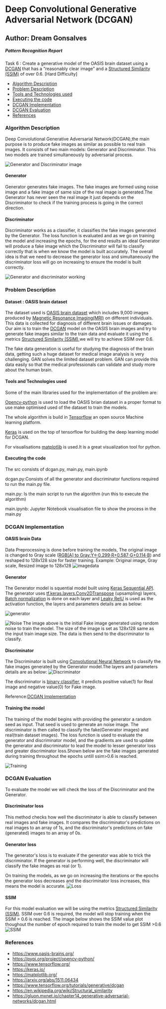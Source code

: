 # Deep Convolutional Generative Adversarial Network (DCGAN) 
## Author: Dream Gonsalves


##### Pattern Recognition Report 
Task 6 : Create a generative model of the OASIS brain dataset using a [DCGAN](https://arxiv.org/abs/1511.06434) that
has a “reasonably clear image” and a [Structured Similarity (SSIM)](https://en.wikipedia.org/wiki/Structural_similarity) of over 0.6. [Hard Difficulty]


* [Algorithm Description](#Algorithm-Description)<br>
* [Problem Description](#Problem-Description)<br>
* [Tools and Technologies used](#Tools-and-Technologies-used)<br>
* [Executing the code](#Executing-the-code)<br>
* [DCGAN Implementation](#DCGAN-Implementation)<br>
* [DCGAN Evaluation](#DCGAN-Evaluation)<br>
* [References](#References)

### Algorithm Description 

Deep Convolutional Generative Adversarial Network(DCGAN),the main purpose is to produce fake images as similar as possible to real train images. It consists of two main models: Generator and Discriminator. This two models are trained simultaneously by adversarial process. 


![Generator and Discriminator image](https://gluon.mxnet.io/_images/dcgan.png)

#### Generator
Generator generates fake images. The fake images are formed using noise image and a fake image of same size of the real image is generated.The Generator has never seen the real image it just depends on the Discriminator to check if the training process is going in the correct direction. 


#### Discriminator
Discriminator works as a classifier, it classifies the fake images generated by the Generator. The loss function is evaluated and as we go on training the model and increasing the epochs, for the end results an ideal Generator will produce a fake image which the Discriminator will fail to classify correctly that is when we know the model is built accurately. The overall idea is that we need to decrease the generator loss and simultaneously the discriminator loss will go on increasing to ensure the model is built correctly.


![Generator and discriminator working](https://www.tensorflow.org/tutorials/generative/images/gan2.png)















### Problem Description
#### Dataset : OASIS brain dataset
The dataset used is [OASIS brain dataset](https://www.oasis-brains.org/) which includes 9,000 images produced by [Magnetic Resonance Imaging(MRI)](https://www.nibib.nih.gov/science-education/science-topics/magnetic-resonance-imaging-mri) on different individuals. This data is collected for diagnosis of different brain issues or damages. Our aim is to train the [DCGAN](https://arxiv.org/abs/1511.06434) model on the OASIS brain images and try to generate fake images similar to the train data and evaluate it using the metrics [Structured Similarity (SSIM)](https://en.wikipedia.org/wiki/Structural_similarity),we will try to achieve SSIM over 0.6.

The fake data generation is useful for studying the diagnosis of the brain data, getting such a huge dataset for medical image analysis is very challenging. GAN solves the limited dataset problem. GAN can provide this data easily so that the medical professionals can validate and study more about the human brain. 



#### Tools and Technologies used
Some of the main libraries used for the implementation of the problem are:

[Opencv-python](https://pypi.org/project/opencv-python/) is used to load the OASIS brian dataset in a proper format to use make optimised used of the dataset to train the models.

The whole algorithm is build in [Tensorflow](https://www.tensorflow.org/) an open source Machine learning platform. 

[Keras](https://keras.io/) is used on the top of tensorflow for building the deep learning model for DCGAN.

For visualisations [matplotlib](https://matplotlib.org/) is used.It is a great visualization tool for python.


#### Executing the code

The src consists of dcgan.py, main.py, main.ipynb 

dcgan.py:Consists of all the generator and discriminator functions required to run the main.py file.

main.py: Is the main script to run the algorithm (run this to execute the algorithm)

main.ipynb: Jupyter Notebook visualisation file to show the process in the main.py

### DCGAN Implementation

#### OASIS brain Data
Data Preprocessing is done before training the models, The original image is changed to Gray scale ([RGB[A] to Gray:Y←0.299⋅R+0.587⋅G+0.114⋅B](https://docs.opencv.org/3.4/de/d25/imgproc_color_conversions.html#color_convert_rgb_gray)) and reshaped to 128x128 size for faster training.
Example: Original image, Gray scale, Resized image to 128x128
![imagedata](https://github.com/dreamgonsalves/PatternFlow/blob/topic-recognition/recognition/45970823/Images/data_preprocessing.PNG?raw=True)


#### Generator

The Generator model is squential model built using [Keras Sequential API](https://www.tensorflow.org/guide/keras/sequential_model#sequential_model). 
The generator uses [tf.keras.layers.Conv2DTranspose](https://www.tensorflow.org/api_docs/python/tf/keras/layers/Conv2DTranspose) (upsampling) layers, [Batch normalization](https://www.tensorflow.org/api_docs/python/tf/keras/layers/BatchNormalization) is done on each layer and [Leaky RelU](https://www.tensorflow.org/api_docs/python/tf/keras/layers/LeakyReLU) is used as the activation function, the layers and parameters details are as below:

![generator](https://github.com/dreamgonsalves/PatternFlow/blob/topic-recognition/recognition/45970823/Images/generator_summary.PNG?raw=True)

![Noise](https://github.com/dreamgonsalves/PatternFlow/blob/topic-recognition/recognition/45970823/Images/fake_image.PNG?raw=True)
The image above is the initial Fake image generated using random noise to train the model. The size of the image is set as 128x128 same as the input train image size. The data is then send to the discriminator to classify.

#### Discriminator
The Discriminator is built using [Convolutional Neural Network](https://www.tensorflow.org/tutorials/images/cnn) to classify the fake images generated by the Generator model.The layers and parameters details are as below:
![Discriminator](https://github.com/dreamgonsalves/PatternFlow/blob/topic-recognition/recognition/45970823/Images/discriminator_summary.PNG?raw=True)

The discriminator is [binary classifier](https://en.wikipedia.org/wiki/Binary_classification#:~:text=Binary%20classification%20is%20the%20task,basis%20of%20a%20classification%20rule.), it predicts positive value(1) for Real image and negative value(0) for Fake image.

Reference:[DCGAN Implementation](https://www.tensorflow.org/tutorials/generative/dcgan)

#### Training the model
The training of the model begins with providing the generator a random seed as input. That seed is used to generate an noise image. The discriminator is then called to classify the fake(Generator images) and real(train dataset images). The loss function is used to evaluate the generator and discriminator model, and the gradients are used to update the generator and discriminator to lead the model to lesser generator loss and greater discriminator loss.Shown below are the fake images generated during training throughout the epochs untill ssim>0.6 is reached.

![Training](https://github.com/dreamgonsalves/PatternFlow/blob/topic-recognition/recognition/45970823/Images/dcgan.gif?raw=True)



### DCGAN Evaluation
To evaluate the model we will check the loss of the Discriminator and the Generator.

#### Discriminator loss
This method checks how well the discriminator is able to classify between real images and fake images. It compares the discriminator's predictions on real images to an array of 1s, and the discriminator's predictions on fake (generated) images to an array of 0s.

#### Generator loss
The generator's loss is to evaluate if the generator was able to trick the discriminator. If the generator is performing well, the discriminator will classify the fake images as real (or 1). 

On training the models, as we go on increasing the iterations or the epochs the generator loss decreases and the discriminator loss increases, this means the model is accurate. 
![Loss](https://github.com/dreamgonsalves/PatternFlow/blob/topic-recognition/recognition/45970823/Images/loss_graph.PNG?raw=True)

#### SSIM
For this model evaluation we will be using the metrics [Structured Similarity (SSIM)](https://en.wikipedia.org/wiki/Structural_similarity). SSIM over 0.6 is required, the model will stop training when the SSIM > 0.6 is reached. The image below shows the SSIM value plot thoughout the number of epoch required to train the model to get SSIM >0.6
![SSIM](https://github.com/dreamgonsalves/PatternFlow/blob/topic-recognition/recognition/45970823/Images/ssim.PNG?raw=True)



### References
* https://www.oasis-brains.org/ <br>
* https://pypi.org/project/opencv-python/<br>
* https://www.tensorflow.org/<br>
* https://keras.io/<br>
* https://matplotlib.org/<br>
* https://arxiv.org/abs/1511.06434<br>
* https://www.tensorflow.org/tutorials/generative/dcgan<br>
* https://en.wikipedia.org/wiki/Structural_similarity<br>
* https://gluon.mxnet.io/chapter14_generative-adversarial-networks/dcgan.html

